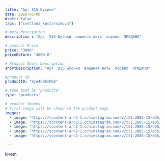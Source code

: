 ```yaml
---
title: "Арт 815 Бусики"
date: 2019-06-09
draft: false
tags: ["svetlana_kustarnikova"]

# meta description
description : "Арт  815 Бусики  вощеная нить  коралл  ПРОДАНО"

# product Price
price: "3000"
priceBefore: "3600.0"

# Product Short Description
shortDescription: "Арт  815 Бусики  вощеная нить  коралл  ПРОДАНО"

#product ID
productID: "Bye4dBhIREB"

# type must be "products"
type: "products"

# product Images
# first image will be shown in the product page
images:
  - image: "https://scontent-arn2-1.cdninstagram.com/v/t51.2885-15/e35/60963462_243164226641767_4591203849253650468_n.jpg?se=8&tp=1&_nc_ht=scontent-arn2-1.cdninstagram.com&_nc_cat=107&_nc_ohc=c2f31P9xuIMAX84IGmk&oh=5da15c620dd21627080bd2a21d95bf42&oe=606C7DE4&ig_cache_key=MjA2MjMzMzkzODAzMTk5NDQ5NA%3D%3D.2"
  - image: "https://scontent-arn2-1.cdninstagram.com/v/t51.2885-15/e35/62223506_112648169990842_2106027828488851473_n.jpg?se=8&tp=1&_nc_ht=scontent-arn2-1.cdninstagram.com&_nc_cat=110&_nc_ohc=T8ipHyOqsIUAX-2tIrW&oh=d21ec80f262f3e21b69a2595cfc8da06&oe=606A297C&ig_cache_key=MjA2MjMzMzkzODA0ODc2NDQyOA%3D%3D.2"
  - image: "https://scontent-arn2-1.cdninstagram.com/v/t51.2885-15/e35/60970260_170509370642461_6892557079506255151_n.jpg?se=8&tp=1&_nc_ht=scontent-arn2-1.cdninstagram.com&_nc_cat=101&_nc_ohc=YS_dAjQgcS8AX9My0vY&oh=b45bbbafcbd36d34e4dbad154942dfa0&oe=606CF2F1&ig_cache_key=MjA2MjMzMzkzODA1NzI3MDQzOQ%3D%3D.2"
  - image: "https://scontent-arn2-1.cdninstagram.com/v/t51.2885-15/e35/61695902_318997685683858_8595127169036685280_n.jpg?se=8&tp=1&_nc_ht=scontent-arn2-1.cdninstagram.com&_nc_cat=110&_nc_ohc=4IdMC3cRPGYAX-k4Fvq&oh=61feb9c24d610c98aa4d098e943caa98&oe=606B8AEC&ig_cache_key=MjA2MjMzMzkzODA1NzIzNjMzMA%3D%3D.2"
  - image: "https://scontent-arn2-1.cdninstagram.com/v/t51.2885-15/e35/61162962_2327376320865361_8711746080847639055_n.jpg?se=8&tp=1&_nc_ht=scontent-arn2-1.cdninstagram.com&_nc_cat=101&_nc_ohc=SgNUe7oWAXIAX8RtEwJ&oh=2b6a5c34bd127e68e345322dc95c64f6&oe=606B7BB1&ig_cache_key=MjA2MjMzMzkzODA0MDQ5Njk4Nw%3D%3D.2"

---
```

lorem
